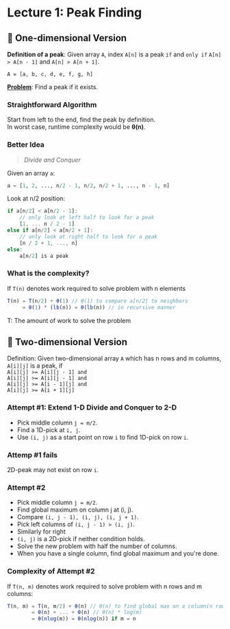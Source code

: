 # Lecture 1: Peak Finding

## 🚀 One-dimensional Version

**Definition of a peak**: Given array `A`, index `A[n]` is a peak `if` and `only if` `A[n] > A[n - 1]` and `A[n] > A[n + 1]`.

`A = [a, b, c, d, e, f, g, h]`

<u>**Problem**</u>: Find a peak if it exists.

### Straightforward Algorithm
Start from left to the end, find the peak by definition.  
In worst case, runtime complexity would be **θ(n)**.

### Better Idea
> *Divide and Conquer*

Given an array `a`:
```python
a = [1, 2, ..., n/2 - 1, n/2, n/2 + 1, ..., n - 1, n]
```

Look at n/2 position: 
```javascript
if a[n/2] < a[n/2 - 1]:
    // only look at left half to look for a peak
    [1, ... n / 2 - 1]
else if a[n/2] < a[n/2 + 1]:
    // only look at right half to look for a peak
    [n / 2 + 1, ..., n]
else:
    a[n/2] is a peak
```

### What is the complexity?

If `T(n)` denotes work required to solve problem with n elements
```javascript
T(n) = T(n/2) + θ(1) // θ(1) to compare a[n/2] to neighbors
     = θ(1) * (lb(n)) = θ(lb(n)) // in recursive manner
```  
T: The amount of work to solve the problem

## 🚀 Two-dimensional Version

Definition: Given two-dimensional array `A` which has n rows and m columns,
`A[i][j]` is a peak, if  
`A[i][j] >= A[i][j - 1] and`  
`A[i][j] >= A[i][j - 1] and`  
`A[i][j] >= A[i - 1][j] and`   
`A[i][j] >= A[i + 1][j]`

### **Attempt #1**: Extend 1-D Divide and Conquer to 2-D

- Pick middle column `j = m/2`.
- Find a 1D-pick at `i, j`.
- Use `(i, j)` as a start point on row `i` to find 1D-pick on row `i`.

### Attemp #1 fails
2D-peak may not exist on row `i`.

### **Attempt #2**
- Pick middle column `j = m/2`.
- Find global maximum on column j at (i, j).
- Compare `(i, j - 1), (i, j), (i, j + 1)`.
- Pick left columns of `(i, j - 1) > (i, j)`.
- Similarly for right
- `(i, j)` is a 2D-pick if neither condition holds.
- Solve the new problem with half the number of columns.
- When you have a single column, find global maximum and you're done.

### Complexity of Attempt #2
If `T(n, m)` denotes work required to solve problem with n rows and m columns:
```javascript
T(n, m) = T(n, m/2) + θ(n) // θ(n) to find global max on a column(n rows)
        = θ(n) + ... + θ(n) // θ(n) * log(m)
        = θ(nlog(m)) = θ(nlog(n)) if m = n